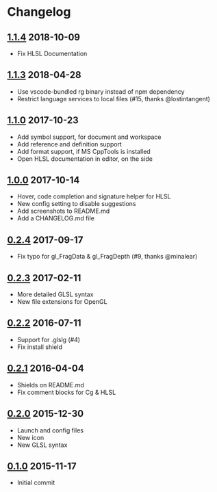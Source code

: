 # Changelog

## [1.1.4] 2018-10-09
* Fix HLSL Documentation

## [1.1.3] 2018-04-28

* Use vscode-bundled rg binary instead of npm dependency
* Restrict language services to local files (#15, thanks @lostintangent)

## [1.1.0] 2017-10-23

* Add symbol support, for document and workspace
* Add reference and definition support
* Add format support, if MS CppTools is installed
* Open HLSL documentation in editor, on the side

## [1.0.0] 2017-10-14

* Hover, code completion and signature helper for HLSL
* New config setting to disable suggestions
* Add screenshots to README.md
* Add a CHANGELOG.md file

## [0.2.4] 2017-09-17

* Fix typo for gl_FragData & gl_FragDepth (#9, thanks @minalear)

## [0.2.3] 2017-02-11

* More detailed GLSL syntax
* New file extensions for OpenGL

## [0.2.2] 2016-07-11

* Support for .glslg (#4)
* Fix install shield

## [0.2.1] 2016-04-04

* Shields on README.md
* Fix comment blocks for Cg & HLSL

## [0.2.0] 2015-12-30

* Launch and config files
* New icon
* New GLSL syntax

## [0.1.0] 2015-11-17

* Initial commit

[1.1.4]: https://github.com/stef-levesque/vscode-shader/compare/81be436a4f765ebec5418e7c7b309d228cd7697d...98b6044edbfa3d316bf2e5ef4b50f82068fb74d5
[1.1.3]: https://github.com/stef-levesque/vscode-shader/compare/a873126ce016e077a0af4fff46c324454738ae87...81be436a4f765ebec5418e7c7b309d228cd7697d
[1.1.0]: https://github.com/stef-levesque/vscode-shader/compare/f267849465eb65db750662fd9a363f42f7fb3146...58c81e53136d6549b5df943fe5650ae5c78b7564
[1.0.0]: https://github.com/stef-levesque/vscode-shader/compare/e00c227839e15ddf1361edc982cb5612ecf3c5ed...9d67fe5daa928c8608ee3d82c90335b1058bb4c7
[0.2.4]: https://github.com/stef-levesque/vscode-shader/compare/20c737c39f5529968c4f0813ab124b39f215899c...5c09b38d319c57fb08bdf220c792dd3c8cc4f472
[0.2.3]: https://github.com/stef-levesque/vscode-shader/compare/5190ee80f366babaa660bd64e0e1c0fe1fbffb53...c646bfae579fac36716c6299904e8a4f728c4972
[0.2.2]: https://github.com/stef-levesque/vscode-shader/compare/785b316a66a53146b6ec77a9ab95e59da80369ad...a1d3b263ac9be20f7575167e346a6eec64d6efba
[0.2.1]: https://github.com/stef-levesque/vscode-shader/compare/620868b7f2bd3fa01429951ed6eb3cd92bcbcb93...705eb2c5056e82dd490ce63abab3ed067f17b467
[0.2.0]: https://github.com/stef-levesque/vscode-shader/compare/596818fffc4270c565ecb47f229f894e7b00a048...8f7353f08249883916e7d9aad376d942aafd4f0a
[0.1.0]: https://github.com/stef-levesque/vscode-shader/commit/596818fffc4270c565ecb47f229f894e7b00a048